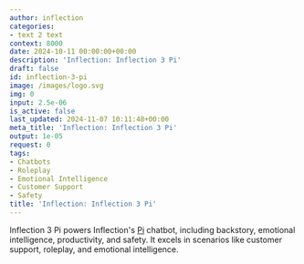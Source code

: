```yaml
---
author: inflection
categories:
- text 2 text
context: 8000
date: 2024-10-11 00:00:00+00:00
description: 'Inflection: Inflection 3 Pi'
draft: false
id: inflection-3-pi
image: /images/logo.svg
img: 0
input: 2.5e-06
is_active: false
last_updated: 2024-11-07 10:11:48+00:00
meta_title: 'Inflection: Inflection 3 Pi'
output: 1e-05
request: 0
tags:
- Chatbots
- Roleplay
- Emotional Intelligence
- Customer Support
- Safety
title: 'Inflection: Inflection 3 Pi'
---
```







Inflection 3 Pi powers Inflection's [Pi](https://pi.ai) chatbot, including backstory, emotional intelligence, productivity, and safety. It excels in scenarios like customer support, roleplay, and emotional intelligence.


